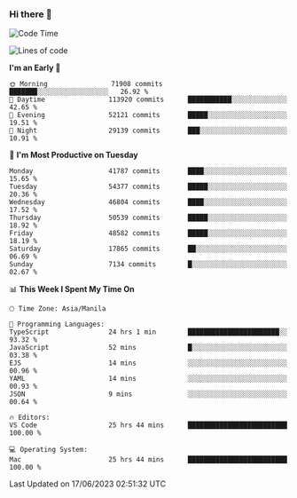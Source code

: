 ### Hi there 👋

<!--START_SECTION:waka-->
![Code Time](http://img.shields.io/badge/Code%20Time-4%2C081%20hrs%2050%20mins-blue)

![Lines of code](https://img.shields.io/badge/From%20Hello%20World%20I%27ve%20Written-104.8%20million%20lines%20of%20code-blue)

**I'm an Early 🐤** 

```text
🌞 Morning                71908 commits       ███████░░░░░░░░░░░░░░░░░░   26.92 % 
🌆 Daytime                113920 commits      ███████████░░░░░░░░░░░░░░   42.65 % 
🌃 Evening                52121 commits       █████░░░░░░░░░░░░░░░░░░░░   19.51 % 
🌙 Night                  29139 commits       ███░░░░░░░░░░░░░░░░░░░░░░   10.91 % 
```
📅 **I'm Most Productive on Tuesday** 

```text
Monday                   41787 commits       ████░░░░░░░░░░░░░░░░░░░░░   15.65 % 
Tuesday                  54377 commits       █████░░░░░░░░░░░░░░░░░░░░   20.36 % 
Wednesday                46804 commits       ████░░░░░░░░░░░░░░░░░░░░░   17.52 % 
Thursday                 50539 commits       █████░░░░░░░░░░░░░░░░░░░░   18.92 % 
Friday                   48582 commits       █████░░░░░░░░░░░░░░░░░░░░   18.19 % 
Saturday                 17865 commits       ██░░░░░░░░░░░░░░░░░░░░░░░   06.69 % 
Sunday                   7134 commits        █░░░░░░░░░░░░░░░░░░░░░░░░   02.67 % 
```


📊 **This Week I Spent My Time On** 

```text
🕑︎ Time Zone: Asia/Manila

💬 Programming Languages: 
TypeScript               24 hrs 1 min        ███████████████████████░░   93.32 % 
JavaScript               52 mins             █░░░░░░░░░░░░░░░░░░░░░░░░   03.38 % 
EJS                      14 mins             ░░░░░░░░░░░░░░░░░░░░░░░░░   00.96 % 
YAML                     14 mins             ░░░░░░░░░░░░░░░░░░░░░░░░░   00.93 % 
JSON                     9 mins              ░░░░░░░░░░░░░░░░░░░░░░░░░   00.64 % 

🔥 Editors: 
VS Code                  25 hrs 44 mins      █████████████████████████   100.00 % 

💻 Operating System: 
Mac                      25 hrs 44 mins      █████████████████████████   100.00 % 
```


 Last Updated on 17/06/2023 02:51:32 UTC
<!--END_SECTION:waka-->


<!--
**rad182/rad182** is a ✨ _special_ ✨ repository because its `README.md` (this file) appears on your GitHub profile.

Here are some ideas to get you started:

- 🔭 I’m currently working on ...
- 🌱 I’m currently learning ...
- 👯 I’m looking to collaborate on ...
- 🤔 I’m looking for help with ...
- 💬 Ask me about ...
- 📫 How to reach me: ...
- 😄 Pronouns: ...
- ⚡ Fun fact: ...
-->
